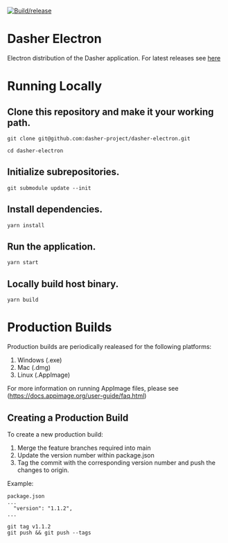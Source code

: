 [![Build/release](https://github.com/dasher-project/dasher-electron/actions/workflows/build.yml/badge.svg)](https://github.com/dasher-project/dasher-electron/actions/workflows/build.yml)

# Dasher Electron

Electron distribution of the Dasher application.
For latest releases see [here](https://github.com/dasher-project/dasher-electron/releases/latest)

# Running Locally

## Clone this repository and make it your working path.
`git clone git@github.com:dasher-project/dasher-electron.git`

`cd dasher-electron`

## Initialize subrepositories.
`git submodule update --init`

## Install dependencies.
`yarn install`

## Run the application.
`yarn start`

## Locally build host binary.

`yarn build`

# Production Builds

Production builds are periodically realeased for the following platforms:

1. Windows (.exe)
2. Mac (.dmg)
3. Linux (.AppImage)

For more information on running AppImage files, please see (https://docs.appimage.org/user-guide/faq.html)

## Creating a Production Build

To create a new production build:
1. Merge the feature branches required into main
2. Update the version number within package.json
3. Tag the commit with the corresponding version number and push the changes to origin.

Example:

```
package.json
...
  "version": "1.1.2",
...

git tag v1.1.2
git push && git push --tags
```
